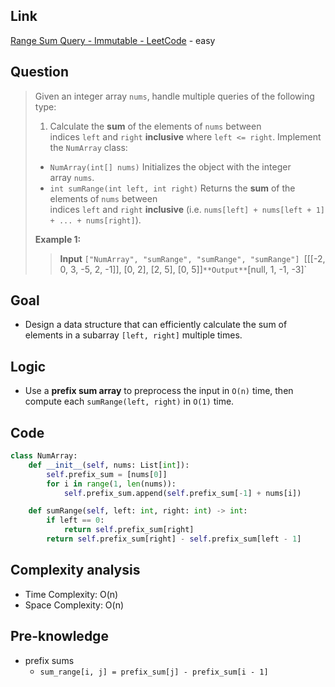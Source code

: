 ## Link
[Range Sum Query - Immutable - LeetCode](https://leetcode.com/problems/range-sum-query-immutable/description/) - easy
## Question
> Given an integer array `nums`, handle multiple queries of the following type:
> 1. Calculate the **sum** of the elements of `nums` between indices `left` and `right` **inclusive** where `left <= right`.
> Implement the `NumArray` class:
> - `NumArray(int[] nums)` Initializes the object with the integer array `nums`.
> - `int sumRange(int left, int right)` Returns the **sum** of the elements of `nums` between indices `left` and `right` **inclusive** (i.e. `nums[left] + nums[left + 1] + ... + nums[right]`).
>
> **Example 1:**
>> **Input**
>> `["NumArray", "sumRange", "sumRange", "sumRange"]
>> `[[[-2, 0, 3, -5, 2, -1]], [0, 2], [2, 5], [0, 5]]`
>> **Output**
>> `[null, 1, -1, -3]`
## Goal
- Design a data structure that can efficiently calculate the sum of elements in a subarray `[left, right]` multiple times.
## Logic
- Use a **prefix sum array** to preprocess the input in `O(n)` time, then compute each `sumRange(left, right)` in `O(1)` time.
## Code
```python
class NumArray:
    def __init__(self, nums: List[int]):
        self.prefix_sum = [nums[0]]
        for i in range(1, len(nums)):
            self.prefix_sum.append(self.prefix_sum[-1] + nums[i])

    def sumRange(self, left: int, right: int) -> int:
        if left == 0:
            return self.prefix_sum[right]
        return self.prefix_sum[right] - self.prefix_sum[left - 1]
```

## Complexity analysis
- Time Complexity: O(n)
- Space Complexity: O(n)
## Pre-knowledge
- prefix sums
	- `sum_range[i, j] = prefix_sum[j] - prefix_sum[i - 1]`
